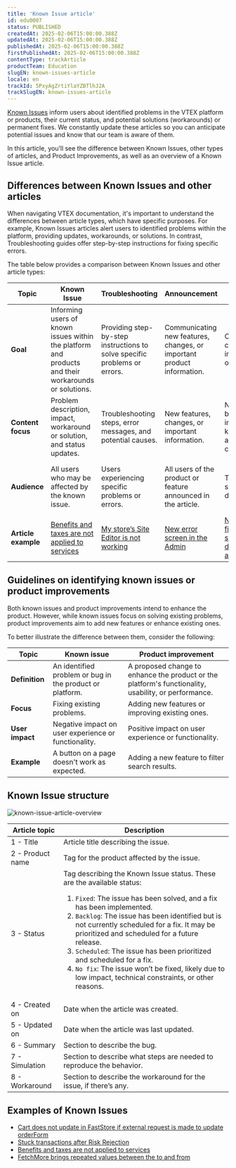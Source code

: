```yaml
---
title: 'Known Issue article'
id: edu0007
status: PUBLISHED
createdAt: 2025-02-06T15:00:00.388Z
updatedAt: 2025-02-06T15:00:00.388Z
publishedAt: 2025-02-06T15:00:00.388Z
firstPublishedAt: 2025-02-06T15:00:00.388Z
contentType: trackArticle
productTeam: Education
slugEN: known-issues-article
locale: en
trackId: 5PxyAgZrtiYlaYZBTlhJ2A
trackSlugEN: known-issues-article
---
```


[Known Issues](https://help.vtex.com/known-issues) inform users about identified problems in the VTEX platform or products, their current status, and potential solutions (workarounds) or permanent fixes. We constantly update these articles so you can anticipate potential issues and know that our team is aware of them.

In this article, you’ll see the difference between Known Issues, other types of articles, and Product Improvements, as well as an overview of a Known Issue article.

## Differences between Known Issues and other articles

When navigating VTEX documentation, it's important to understand the differences between article types, which have specific purposes. For example, Known Issues articles alert users to identified problems within the platform, providing updates, workarounds, or solutions. In contrast, Troubleshooting guides offer step-by-step instructions for fixing specific errors.

The table below provides a comparison between Known Issues and other article types:

| **Topic** | **Known Issue** | **Troubleshooting** | **Announcement** | **Release note** | **Tutorial** | **How-to guide** |
| --------- | --------------- | ------------------- | ---------------- | ---------------- | ------------ | ---------------- |
| **Goal** | Informing users of known issues within the platform and products and their workarounds or solutions. | Providing step-by-step instructions to solve specific problems or errors. | Communicating new features, changes, or important product information. | Communicating changes, improvements, or bug fixes. | Teaching users how to perform specific tasks or use a particular tool or feature. | Providing step-by-step instructions on how to accomplish a specific task. |
| **Content focus** | Problem description, impact, workaround or solution, and status updates. | Troubleshooting steps, error messages, and potential causes. | New features, changes, or important information. | New features, bug fixes, improvements, known issues, and breaking changes. | Concepts, step-by-step instructions, and examples. | Specific tasks and procedures. |
| **Audience** | All users who may be affected by the known issue. | Users experiencing specific problems or errors. | All users of the product or feature announced in the article. | Technical users such as developers. | Users who want to learn how to use a specific tool or feature. | Users who need to perform a specific task. |
| **Article example** | [Benefits and taxes are not applied to services](https://help.vtex.com/known-issues/benefits-and-taxes-are-not-applied-to-services--4u12zyfc387daNQamFohA2) | [My store’s Site Editor is not working](https://help.vtex.com/tutorial/my-stores-site-editor-is-not-working--3A6Ois91zEZ8zpKJp1wsP2) | [New error screen in the Admin](https://help.vtex.com/announcements/new-error-screen-in-the-admin--5EJK3khivMrd8SdHTCBhIw) | [New password field for sending secure data in the anti-fraud flow](https://developers.vtex.com/updates/release-notes/2024-11-04-new-password-field-for-sending-secure-data-in-the-anti-fraud-flow) | [Creating synonyms](https://help.vtex.com/tutorial/creating-synonyms--5IfjhvjxNAvJGEWNn0AhOA) | [Starting a new FastStore project](https://developers.vtex.com/docs/guides/faststore/1-onboarding-starting-the-project) |

## Guidelines on identifying known issues or product improvements

Both known issues and product improvements intend to enhance the product. However, while known issues focus on solving existing problems, product improvements aim to add new features or enhance existing ones.

To better illustrate the difference between them, consider the following:

| **Topic** | **Known issue** | **Product improvement** |
| --------- | --------------- | ----------------------- |
| **Definition** | An identified problem or bug in the product or platform. | A proposed change to enhance the product or the platform's functionality, usability, or performance. |
| **Focus** | Fixing existing problems. | Adding new features or improving existing ones. |
| **User impact** | Negative impact on user experience or functionality. | Positive impact on user experience or functionality. |
| **Example** | A button on a page doesn't work as expected. | Adding a new feature to filter search results. |

## Known Issue structure

![known-issue-article-overview](https://vtexhelp.vtexassets.com/assets/docs/src/known-issue-article-overview___e5746db32fe1bc696a82b4e1f4fff087.png)

| **Article topic** | **Description** |
| ----------------- | --------------- |
| 1 - Title | Article title describing the issue. |
| 2 - Product name | Tag for the product affected by the issue. |
| 3 - Status | Tag describing the Known Issue status. These are the available status: <ol><li>`Fixed`: The issue has been solved, and a fix has been implemented.</li><li>`Backlog`: The issue has been identified but is not currently scheduled for a fix. It may be prioritized and scheduled for a future release.</li><li>`Scheduled`: The issue has been prioritized and scheduled for a fix.</li><li>`No fix`: The issue won’t be fixed, likely due to low impact, technical constraints, or other reasons.</li></ol> |
| 4 - Created on | Date when the article was created. |
| 5 - Updated on | Date when the article was last updated. |
| 6 - Summary | Section to describe the bug. |
| 7 - Simulation | Section to describe what steps are needed to reproduce the behavior. |
| 8 - Workaround | Section to describe the workaround for the issue, if there’s any. |

## Examples of Known Issues

- [Cart does not update in FastStore if external request is made to update orderForm](https://help.vtex.com/known-issues/cart-does-not-update-in-faststore-if-external-request-is-made-to-update-orderform--7ef1GxxapbH2XKKf7HBuAM)
- [Stuck transactions after Risk Rejection](https://help.vtex.com/known-issues/stuck-transactions-after-risk-rejection--4LKwXp4P9IEkUh02vNZKiA)
- [Benefits and taxes are not applied to services](https://help.vtex.com/known-issues/benefits-and-taxes-are-not-applied-to-services--4u12zyfc387daNQamFohA2)
- [FetchMore brings repeated values between the to and from](https://help.vtex.com/known-issues/fetchmore-bringing-repeated-values-between-the-to-and-from--1Vx0YekKCDaf8t6hocU1iv)